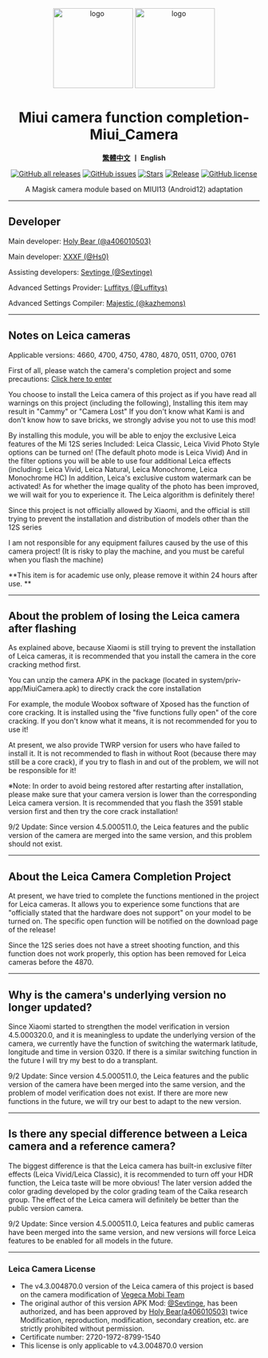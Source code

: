 <div align="center">
   <img width="160" src="https://i.imgur.com/wz2b85J.png" alt="logo">
   <img width="160" src="https://i.imgur.com/jm0M0rG.png" alt="logo">
   <h1>Miui camera function completion-Miui_Camera</h1>
   <p>
       <b><a href="https://github.com/a406010503/Miui_Camera/blob/main/Leica.md">繁體中文</a>  丨 English</b>
   </p>
   <a href="https://github.com/a406010503/Miui_Camera/releases"><img alt="GitHub all releases" src="https://img.shields.io/github/downloads/a406010503/Miui_Camera/total?label=Downloads"></a>
   <a href="https://github.com/a406010503/Miui_Camera/issues"><img alt="GitHub issues" src="https://img.shields.io/github/issues/a406010503/Miui_Camera"></a>
   <a href="https://github.com/a406010503/Miui_Camera/"><img alt="Stars" src="https://img.shields.io/github/stars/a406010503/Miui_Camera?label=stars"></a>
   <a href="https://github.com/a406010503/Miui_Camera/releases/latest"><img alt="Release" src="https://img.shields.io/github/v/release/a406010503/Miui_Camera?label=release"></a>
   <a href="https://github.com/a406010503/Miui_Camera/blob/main/LICENSE"><img alt="GitHub license" src="https://img.shields.io/github/license/a406010503/Miui_Camera"></a>
   <p>A Magisk camera module based on MIUI13 (Android12) adaptation</p>
</div>

---

## Developer
Main developer: [Holy Bear (@a406010503)](https://github.com/a406010503)<p>
Main developer: [XXXF (@Hs0)](https://github.com/XXXF)<p>
Assisting developers: [Sevtinge (@Sevtinge)](https://github.com/sevtinge)<p>
Advanced Settings Provider: [Luffitys (@Luffitys)](https://github.com/Luffitys)<p>
Advanced Settings Compiler: [Majestic (@kazhemons)](https://github.com/kazhemons)</p>

---

## Notes on Leica cameras
Applicable versions: 4660, 4700, 4750, 4780, 4870, 0511, 0700, 0761

First of all, please watch the camera's completion project and some precautions: [Click here to enter](https://github.com/a406010503/Miui_Camera/blob/main/README.md)<p>
You choose to install the Leica camera of this project as if you have read all warnings on this project (including the following),
Installing this item may result in "Cammy" or "Camera Lost"
If you don't know what Kami is and don't know how to save bricks, we strongly advise you not to use this mod!

By installing this module, you will be able to enjoy the exclusive Leica features of the Mi 12S series
Included: Leica Classic, Leica Vivid Photo Style options can be turned on! (The default photo mode is Leica Vivid)
And in the filter options you will be able to use four additional Leica effects (including: Leica Vivid, Leica Natural, Leica Monochrome, Leica Monochrome HC)
In addition, Leica's exclusive custom watermark can be activated!
As for whether the image quality of the photo has been improved, we will wait for you to experience it. The Leica algorithm is definitely there! <p>

Since this project is not officially allowed by Xiaomi, and the official is still trying to prevent the installation and distribution of models other than the 12S series<p>
I am not responsible for any equipment failures caused by the use of this camera project! (It is risky to play the machine, and you must be careful when you flash the machine) <p>
**This item is for academic use only, please remove it within 24 hours after use. **</p>

---

## About the problem of losing the Leica camera after flashing
As explained above, because Xiaomi is still trying to prevent the installation of Leica cameras, it is recommended that you install the camera in the core cracking method first. <p>
You can unzip the camera APK in the package (located in system/priv-app/MiuiCamera.apk) to directly crack the core installation<p>
For example, the module Woobox software of Xposed has the function of core cracking. It is installed using the "five functions fully open" of the core cracking. If you don't know what it means, it is not recommended for you to use it! <p>
At present, we also provide TWRP version for users who have failed to install it. It is not recommended to flash in without Root (because there may still be a core crack), if you try to flash in and out of the problem, we will not be responsible for it! <p>
※Note: In order to avoid being restored after restarting after installation, please make sure that your camera version is lower than the corresponding Leica camera version. It is recommended that you flash the 3591 stable version first and then try the core crack installation! </p>
<p>
9/2 Update: Since version 4.5.000511.0, the Leica features and the public version of the camera are merged into the same version, and this problem should not exist.

---

## About the Leica Camera Completion Project
At present, we have tried to complete the functions mentioned in the project for Leica cameras.
It allows you to experience some functions that are "officially stated that the hardware does not support" on your model to be turned on.
The specific open function will be notified on the download page of the release!

Since the 12S series does not have a street shooting function, and this function does not work properly, this option has been removed for Leica cameras before the 4870. <p>

---

## Why is the camera's underlying version no longer updated?
Since Xiaomi started to strengthen the model verification in version 4.5.000320.0, and it is meaningless to update the underlying version of the camera, we currently have the function of switching the watermark latitude, longitude and time in version 0320. If there is a similar switching function in the future I will try my best to do a transplant. <p>
9/2 Update: Since version 4.5.000511.0, the Leica features and the public version of the camera have been merged into the same version, and the problem of model verification does not exist. If there are more new functions in the future, we will try our best to adapt to the new version.

---

## Is there any special difference between a Leica camera and a reference camera?

The biggest difference is that the Leica camera has built-in exclusive filter effects (Leica Vivid/Leica Classic), it is recommended to turn off your HDR function, the Leica taste will be more obvious!
The later version added the color grading developed by the color grading team of the Caika research group. The effect of the Leica camera will definitely be better than the public version camera. <p>
9/2 Update: Since version 4.5.000511.0, Leica features and public cameras have been merged into the same version, and new versions will force Leica features to be enabled for all models in the future.

---

### Leica Camera License
- The v4.3.004870.0 version of the Leica camera of this project is based on the camera modification of [Vegeca Mobi Team](http://sevtinge.weihestudio.club/micamera_44071202.html)
- The original author of this version APK Mod: [@Sevtinge](https://github.com/Sevtinge), has been authorized, and has been approved by [Holy Bear(a406010503)](https://github.com/a406010503) twice Modification, reproduction, modification, secondary creation, etc. are strictly prohibited without permission.
- Certificate number: 2720-1972-8799-1540
- This license is only applicable to v4.3.004870.0 version
